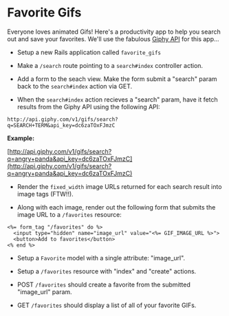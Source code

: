 # Favorite Gifs

Everyone loves animated Gifs! Here's a productivity app to help you search out and save your favorites. We'll use the fabulous [Giphy API](https://api.giphy.com/) for this app...

* Setup a new Rails application called `favorite_gifs`

* Make a `/search` route pointing to a `search#index` controller action.

* Add a form to the seach view. Make the form submit a "search" param back to the `search#index` action via GET.

* When the `search#index` action recieves a "search" param, have it fetch results from the Giphy API using the following API:

```
http://api.giphy.com/v1/gifs/search?q=SEARCH+TERM&api_key=dc6zaTOxFJmzC
``` 

**Example:**

[http://api.giphy.com/v1/gifs/search?q=angry+panda&api_key=dc6zaTOxFJmzC](http://api.giphy.com/v1/gifs/search?q=angry+panda&api_key=dc6zaTOxFJmzC)

* Render the `fixed_width` image URLs returned for each search result into image tags (FTW!!).

* Along with each image, render out the following form that submits the image URL to a `/favorites` resource:

```
<%= form_tag "/favorites" do %>
  <input type="hidden" name="image_url" value="<%= GIF_IMAGE_URL %>">
  <button>Add to favorites</button>
<% end %>
```

* Setup a `Favorite` model with a single attribute: "image_url".

* Setup a `/favorites` resource with "index" and "create" actions.

* POST `/favorites` should create a favorite from the submitted "image_url" param.

* GET `/favorites` should display a list of all of your favorite GIFs.